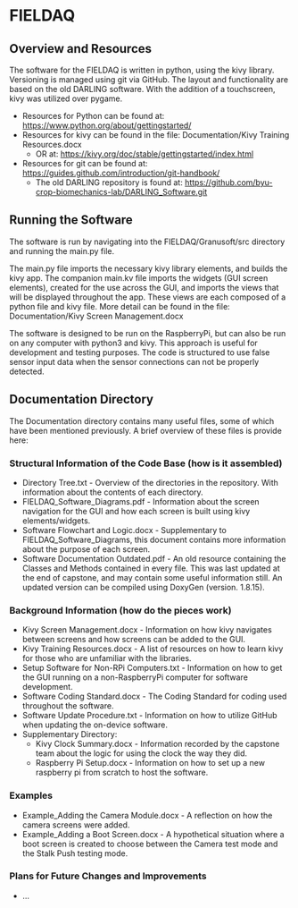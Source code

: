 # FIELDAQ

## Overview and Resources
The software for the FIELDAQ is written in python, using the kivy library. Versioning is managed using git via GitHub. The layout and functionality are based on the old DARLING software. With the addition of a touchscreen, kivy was utilized over pygame.

- Resources for Python can be found at: https://www.python.org/about/gettingstarted/
- Resources for kivy can be found in the file: Documentation/Kivy Training Resources.docx
  - OR at: https://kivy.org/doc/stable/gettingstarted/index.html
- Resources for git can be found at: https://guides.github.com/introduction/git-handbook/
  - The old DARLING repository is found at: https://github.com/byu-crop-biomechanics-lab/DARLING_Software.git

## Running the Software
The software is run by navigating into the FIELDAQ/Granusoft/src directory and running the main.py file.

The main.py file imports the necessary kivy library elements, and builds the kivy app. The companion main.kv file imports the widgets (GUI screen elements), created for the use across the GUI, and imports the views that will be displayed throughout the app. These views are each composed of a python file and kivy file. More detail can be found in the file: Documentation/Kivy Screen Management.docx

The software is designed to be run on the RaspberryPi, but can also be run on any computer with python3 and kivy. This approach is useful for development and testing purposes. The code is structured to use false sensor input data when the sensor connections can not be properly detected.

## Documentation Directory
The Documentation directory contains many useful files, some of which have been mentioned previously. A brief overview of these files is provide here:
### Structural Information of the Code Base (how is it assembled)
- Directory Tree.txt -  Overview of the directories in the repository. With information about the contents of each directory.
- FIELDAQ_Software_Diagrams.pdf - 	Information about the screen navigation for the GUI and how each screen is built using kivy elements/widgets.
- Software Flowchart and Logic.docx - 	Supplementary to FIELDAQ_Software_Diagrams, this document contains more information about the purpose of each screen.
- Software Documentation Outdated.pdf - 	An old resource containing the Classes and Methods contained in every file. This was last updated at the end of capstone, and may contain some useful information still. An updated version can be compiled using DoxyGen (version. 1.8.15).
### Background Information (how do the pieces work)
- Kivy Screen Management.docx - 	Information on how kivy navigates between screens and how screens can be added to the GUI.
- Kivy Training Resources.docx - 	A list of resources on how to learn kivy for those who are unfamiliar with the libraries.
- Setup Software for Non-RPi Computers.txt -  Information on how to get the GUI running on a non-RaspberryPi computer for software development.
- Software Coding Standard.docx -	The Coding Standard for coding used throughout the software.
- Software Update Procedure.txt - 	Information on how to utilize GitHub when updating the on-device software.
- Supplementary Directory:
  - Kivy Clock Summary.docx - 	Information recorded by the capstone team about the logic for using the clock the way they did.
  - Raspberry Pi Setup.docx - 	Information on how to set up a new raspberry pi from scratch to host the software.
### Examples
- Example_Adding the Camera Module.docx - A reflection on how the camera screens were added.
- Example_Adding a Boot Screen.docx - A hypothetical situation where a boot screen is created to choose between the Camera test mode and the Stalk Push testing mode.
### Plans for Future Changes and Improvements
- ...
